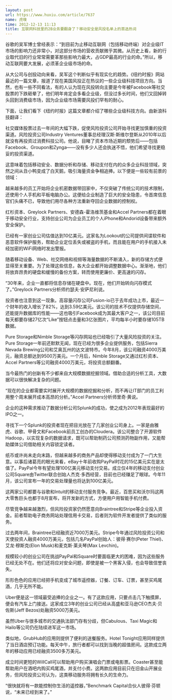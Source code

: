 ```yaml
---
layout: post
url: https://www.huxiu.com/article/7637
name: 虎嗅
time: 2012-12-13 11:13
title: 互联网科技里的2B业务要翻身了？移动安全是风投名单上的首选热词
---
```

谷歌的吴军博士曾经表示：“到目前为止移动互联网（包括移动终端）对企业级IT市场的影响力还非常小，对这部分市场的营收贡献微乎其微。从历史上看，新的行业取代旧的行业常常需要革那些影响力最大，占GDP最高的行业的命。”所以，移动互联网要大发展，必须革企业级市场的命。

从大公司与创投动向来看，吴军这个判断似乎有现实化的趋势。《纽约时报》网站最近的一篇文章，报道了现在美国风投正在热议的一些企业级科技项目方向。当然，也有一些不同看法，有的人认为现在风投转向主要是今年被Facebook等社交股票的下跌砸晕了，他们明年肯定会多看企业级，但没过多长时间，他们又回掉转头回到消费级市场，因为企业级市场需要风投们罕有的耐心。

下面，让我们看下《纽约时报》这篇文章都介绍了哪些企业级科技方向。由新浪科技翻译：

社交媒体股票过去一年间的大幅下跌，促使风险投资公司开始寻找更加慎重的投资渠道。风险投资公司Industry Ventures董事总经理汉斯·斯维尔登斯从2010年以后就没有再投资过消费科技公司。他说，目睹了资本市场近期的颓势后——包括Facebook、Groupon和Zynga——没有多少人还会执迷不悟，他们希望寻找更稳妥的投资渠道。

这意味着包括移动安全、数据分析和存储、移动支付在内的众多企业科技领域，突然之间从丑小鸭变成了白天鹅，吸引海量资金争相追捧。以下便是一些较有前景的领域：

越来越多的员工开始将企业机密数据带回家中，不仅突破了传统公司的技术限制，还使用个人手机和平板电脑办公。这便给企业制造了巨大的安全隐患，令首席信息官们头痛不已，导致他们用尽各种方法重新夺回企业数据的控制权。

红杉资本、Greylock Partners、安德森-霍洛维茨基金和Accel Partners都在着眼于移动安全行业，支持创业公司为企业员工的个人iPhone和Andorid设备带来额外安全保护。

已经有一家创业公司估值达到10亿美元。这家名为Lookout的公司提供间谍软件和恶意软件保护服务，帮助企业定位丢失或被盗的手机，而且能在用户的手机接入未经加密的WiFi网络时发出警报。

随着移动设备、Web、社交网络和视频等海量数据的不断涌入，新的存储方式便显得至关重要。为了处理这些信息，各大企业都开始调整数据中心。渐渐地，他们将放弃昂贵的硬盘和缓慢的备份方案，转而使用更廉价、更高速的闪存。

“30年来，企业一直都将信息存储在硬盘中。现在，他们开始转向闪存模式了。”Greylock Partners分析师约瑟夫·安萨尼利说。

投资者也注意到这一现象。高容量闪存公司Fusion-io已于去年成功上市，最近一个财年的收入增长了82%，达到3.59亿美元。该公司的技术不仅提供存储空间，还能提升数据库的性能——这也吸引Facebook成为其最大客户之一，该公司目前每天都要存储27亿次“Like”按钮点击量和3亿张图片，平均每半小时要存储105TB数据。

Pure Storage和Nimble Storage等闪存网站也已经吸引了大量风险投资的关注。Pure Storage一年前还默默无闻，现在已经为很多企业提供服务，包括Sierra Nevada Brewing公司和艾奥瓦州的达文波特市。今年8月，该公司融资4000万美元，融资总额达到9500万美元。一个月后，Nimble Storage又通过红杉资本、Accel Partners等公司融资4000万美元，将投资总额翻番。

当今最热门的创新有不少都来自大规模数据挖掘领域。借助合适的分析工具，大数据可以很快解决复杂的问题。

“现在的企业都需要实时展开大规模的数据挖掘和分析，而不再让IT部门的员工利用整个周末展开成本高昂的分析。”Accel Partners分析师里奇·黄说。

企业的这种需求推动了数据分析公司Splunk的成功，使之成为2012年表现最好的IPO之一。

寻找下一个Splunk的投资者现在把目光放在了几家创业公司身上。一家是由雅虎、谷歌、甲骨文和Facebook前员工创办的Cloudera。该公司整合了开源软件Hadoop，以实现复杂的数据请求，既可以帮助制药公司预测药物副作用，又能帮助媒体公司借助相关内容锁定读者。

纸币或许尚未走向末路，但越来越多的商务产品却使得移动支付成为了一门大生意。以事后诸葛亮的眼光来看，eBay十年前收购PayPal时花的15亿美元实在是太值了。PayPal今年有望处理100亿美元移动支付交易。成立仅4年的移动支付创业公司Square由Twitter联合创始人杰克·多西经营，目前也已经赚足了眼球。今年11月，该公司宣布一年的交易处理量也将达到100亿美元。

这两家公司都要与谷歌和Intuit的移动支付服务竞争。最近，百思买和沃尔玛这两大零售巨头也都于8月宣布，将开发新的方式，方便用户用智能手机付费。

尽管竞争越来越激烈，但风险投资家仍然愿意向Braintree和Stripe等企业投入资金。前者帮助电子商务网站处理信用卡交易，后者则为软件开发者提供了类似的服务。

过去两年间，Braintree已经融资近7000万美元。Stripe今年通过风险投资公司和天使投资人融资4000万美元，包括几名PayPal创始人：彼得·赛尔(Peter Thiel)、艾龙·穆斯克(Elon Musk)和麦克斯·莱夫琴(Max Levchin)。

规模较小的创业公司在挑战PayPal和Square时要面临更大的困难，因为这些服务已经无处不在。他们还将应对安全问题，即使是被一个黑客入侵，也会导致信誉丧失。

形形色色的应用已经把手机变成了城市遥控器，订餐、订车、订票，甚至买鸡尾酒，几乎无所不能。

Uber便是这一领域最受追捧的企业之一。有了这款应用，只要点击几下触摸屏，便会有汽车上门接送。这家成立3年的创业公司已经从高盛和亚马逊CEO杰夫·贝佐斯(Jeff Bezos)处融资5000万美元。

虽然Uber与很多城市的交通执法部门存有分歧，但Cabulous、Taxi Magic和Hailo等公司仍在陆续进军这一市场。

类似地，GrubHub的应用则提供了便利的送餐服务。Hotel Tonight应用同样提供了当日酒店预订功能。每天中午，旅行者都可以找到当晚的超值房间。这款成立两年的移动应用已经融资3500多万美元。

成立时间更短的WillCall可以帮助用户购买演唱会门票或电影票。Coaster甚至能帮助用户在酒吧内购买鸡尾酒，并支付小费。这两款应用目前只在旧金山开展业务，但风险投资公司认为，这类移动服务将拥有长久的生命力。

“很快就将有一款能控制你生活的遥控器，”Benchmark Capital合伙人彼得·芬顿说，“未来已经到来了。”

